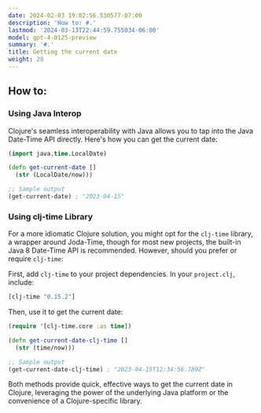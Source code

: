 ```yaml
---
date: 2024-02-03 19:02:56.530577-07:00
description: 'How to: #.'
lastmod: '2024-03-13T22:44:59.755034-06:00'
model: gpt-4-0125-preview
summary: '#.'
title: Getting the current date
weight: 29
---
```


## How to:


### Using Java Interop
Clojure's seamless interoperability with Java allows you to tap into the Java Date-Time API directly. Here's how you can get the current date:

```clojure
(import java.time.LocalDate)

(defn get-current-date []
  (str (LocalDate/now)))

;; Sample output
(get-current-date) ; "2023-04-15"
```

### Using clj-time Library
For a more idiomatic Clojure solution, you might opt for the `clj-time` library, a wrapper around Joda-Time, though for most new projects, the built-in Java 8 Date-Time API is recommended. However, should you prefer or require `clj-time`:

First, add `clj-time` to your project dependencies. In your `project.clj`, include:

```clojure
[clj-time "0.15.2"]
```

Then, use it to get the current date:

```clojure
(require '[clj-time.core :as time])

(defn get-current-date-clj-time []
  (str (time/now)))

;; Sample output
(get-current-date-clj-time) ; "2023-04-15T12:34:56.789Z"
```

Both methods provide quick, effective ways to get the current date in Clojure, leveraging the power of the underlying Java platform or the convenience of a Clojure-specific library.
